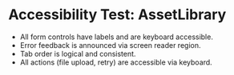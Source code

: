 # Accessibility Test: AssetLibrary

- All form controls have labels and are keyboard accessible.
- Error feedback is announced via screen reader region.
- Tab order is logical and consistent.
- All actions (file upload, retry) are accessible via keyboard.
